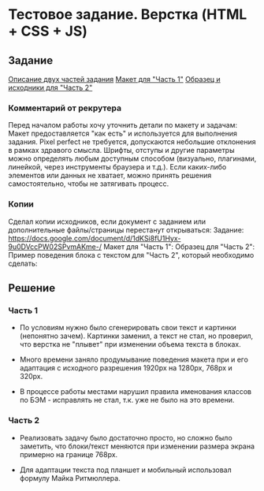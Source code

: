 
# Тестовое задание. Верстка (HTML + CSS + JS)


## Задание

[Описание двух частей задания](https://docs.google.com/document/d/1eZLPVfYpD7f00x51FmEnY7JBsk2dJnXF/)
[Макет для "Часть 1"](https://www.figma.com/design/Bxaf0gbgU9jlZPJ9IJWP9r/test_mst?node-id=65-571&t=40bm5AFBvwiIsSli-0)
[Образец и исходники для "Часть 2"](https://msttestaddfiles.netlify.app/)

### Комментарий от рекрутера

Перед началом работы хочу уточнить детали по макету и задачам:
Макет предоставляется "как есть" и используется для выполнения задания.
Pixel perfect не требуется, допускаются небольшие отклонения в рамках здравого смысла.
Шрифты, отступы и другие параметры можно определять любым доступным способом (визуально, плагинами, линейкой, через инструменты браузера и т.д.).
Если каких-либо элементов или данных не хватает, можно принять решения самостоятельно, чтобы не затягивать процесс.

### Копии

Сделал копии исходников, если документ с заданием или дополнительные файлы/страницы перестанут открываться:
Задание: https://docs.google.com/document/d/1dKSi8fU1Hyx-9u0DVccPW02SPvmAKme-/
Макет для "Часть 1":
Образец для "Часть 2":
Пример поведения блока с текстом для "Часть 2", который необходимо сделать:

## Решение

### Часть 1

+ По условиям нужно было сгенерировать свои текст и картинки (непонятно зачем). Картинки заменил, а текст не стал, но проверил, что верстка не "плывет" при изменении объема текста в блоках.

+ Много времени заняло продумывание поведения макета при и его адаптация с исходного разрешения 1920px на 1280px, 768px и 320px.

+ В процессе работы местами нарушил правила именования классов по БЭМ - исправлять не стал, т.к. уже не было на это времени.

### Часть 2

+ Реализовать задачу было достаточно просто, но сложно было заметить, что блоки/текст меняются при изменении размера экрана примерно на границе 768px.

+ Для адаптации текста под планшет и мобильный использовал формулу Майка Ритмюллера.



<!--
Тестовое задание для "MST": https://hh.ru/vacancy/116080090
на вакансию: https://perm.hh.ru/vacancy/116080090
-->
